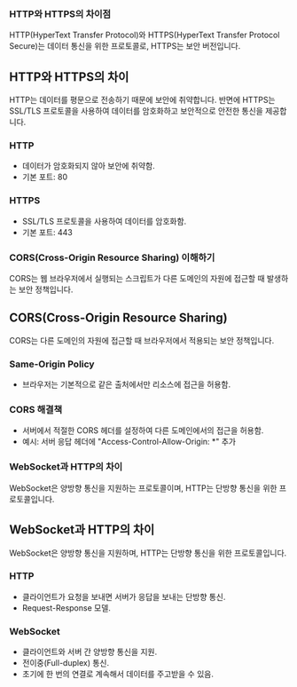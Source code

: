 ### HTTP와 HTTPS의 차이점

HTTP(HyperText Transfer Protocol)와 HTTPS(HyperText Transfer Protocol Secure)는 데이터 통신을 위한 프로토콜로, HTTPS는 보안 버전입니다.

## HTTP와 HTTPS의 차이

HTTP는 데이터를 평문으로 전송하기 때문에 보안에 취약합니다. 반면에 HTTPS는 SSL/TLS 프로토콜을 사용하여 데이터를 암호화하고 보안적으로 안전한 통신을 제공합니다.

### HTTP

- 데이터가 암호화되지 않아 보안에 취약함.
- 기본 포트: 80

### HTTPS

- SSL/TLS 프로토콜을 사용하여 데이터를 암호화함.
- 기본 포트: 443

### CORS(Cross-Origin Resource Sharing) 이해하기

CORS는 웹 브라우저에서 실행되는 스크립트가 다른 도메인의 자원에 접근할 때 발생하는 보안 정책입니다.

## CORS(Cross-Origin Resource Sharing)

CORS는 다른 도메인의 자원에 접근할 때 브라우저에서 적용되는 보안 정책입니다.

### Same-Origin Policy

- 브라우저는 기본적으로 같은 출처에서만 리소스에 접근을 허용함.

### CORS 해결책

- 서버에서 적절한 CORS 헤더를 설정하여 다른 도메인에서의 접근을 허용함.
- 예시: 서버 응답 헤더에 "Access-Control-Allow-Origin: \*" 추가

### WebSocket과 HTTP의 차이

WebSocket은 양방향 통신을 지원하는 프로토콜이며, HTTP는 단방향 통신을 위한 프로토콜입니다.

## WebSocket과 HTTP의 차이

WebSocket은 양방향 통신을 지원하며, HTTP는 단방향 통신을 위한 프로토콜입니다.

### HTTP

- 클라이언트가 요청을 보내면 서버가 응답을 보내는 단방향 통신.
- Request-Response 모델.

### WebSocket

- 클라이언트와 서버 간 양방향 통신을 지원.
- 전이중(Full-duplex) 통신.
- 초기에 한 번의 연결로 계속해서 데이터를 주고받을 수 있음.
